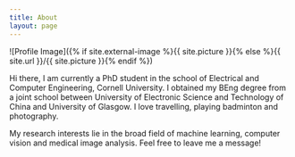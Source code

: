 ```yaml
---
title: About
layout: page
---
```

![Profile Image]({% if site.external-image %}{{ site.picture }}{% else %}{{ site.url }}/{{ site.picture }}{% endif %})

<p>Hi there, I am currently a PhD student in the school of Electrical and Computer Engineering, Cornell University. I obtained my BEng degree from a joint school between University of Electronic Science and Technology of China and University of Glasgow. I love travelling, playing badminton and photography.</p>

<p>My research interests lie in the broad field of machine learning, computer vision and medical image analysis. Feel free to leave me a message!</p>


<ul>
<!-- 	<li><a href="https://github.com/">Lorem Lorem</a></li> -->
</ul>

